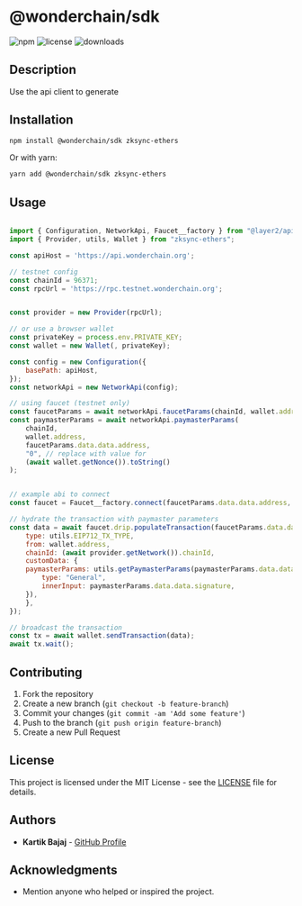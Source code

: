# @wonderchain/sdk

![npm](https://img.shields.io/npm/v/@wonderchain/api-client)
![license](https://img.shields.io/npm/l/@wonderchain/api-client)
![downloads](https://img.shields.io/npm/dt/@wonderchain/api-client)

## Description
Use the api client to generate

## Installation
```sh
npm install @wonderchain/sdk zksync-ethers
```
Or with yarn:
```sh
yarn add @wonderchain/sdk zksync-ethers
```

## Usage
```js

import { Configuration, NetworkApi, Faucet__factory } from "@layer2/api-client";
import { Provider, utils, Wallet } from "zksync-ethers";

const apiHost = 'https://api.wonderchain.org';

// testnet config
const chainId = 96371;
const rpcUrl = 'https://rpc.testnet.wonderchain.org';


const provider = new Provider(rpcUrl);

// or use a browser wallet
const privateKey = process.env.PRIVATE_KEY;
const wallet = new Wallet(, privateKey);

const config = new Configuration({
    basePath: apiHost,
});
const networkApi = new NetworkApi(config);

// using faucet (testnet only)
const faucetParams = await networkApi.faucetParams(chainId, wallet.address);
const paymasterParams = await networkApi.paymasterParams(
    chainId,
    wallet.address,
    faucetParams.data.data.address,
    "0", // replace with value for 
    (await wallet.getNonce()).toString()
);


// example abi to connect
const faucet = Faucet__factory.connect(faucetParams.data.data.address, provider);

// hydrate the transaction with paymaster parameters
const data = await faucet.drip.populateTransaction(faucetParams.data.data.signature, {
    type: utils.EIP712_TX_TYPE,
    from: wallet.address,
    chainId: (await provider.getNetwork()).chainId,
    customData: {
    paymasterParams: utils.getPaymasterParams(paymasterParams.data.data.address, {
        type: "General",
        innerInput: paymasterParams.data.data.signature,
    }),
    },
});

// broadcast the transaction
const tx = await wallet.sendTransaction(data);
await tx.wait();

```


## Contributing
1. Fork the repository
2. Create a new branch (`git checkout -b feature-branch`)
3. Commit your changes (`git commit -am 'Add some feature'`)
4. Push to the branch (`git push origin feature-branch`)
5. Create a new Pull Request

## License
This project is licensed under the MIT License - see the [LICENSE](LICENSE) file for details.

## Authors
- **Kartik Bajaj** - [GitHub Profile](https://github.com/kb-wonderfi)

## Acknowledgments
- Mention anyone who helped or inspired the project.

